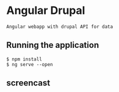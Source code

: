 # Angular Drupal
    Angular webapp with drupal API for data

## Running the application
```
$ npm install
$ ng serve --open
```

## screencast